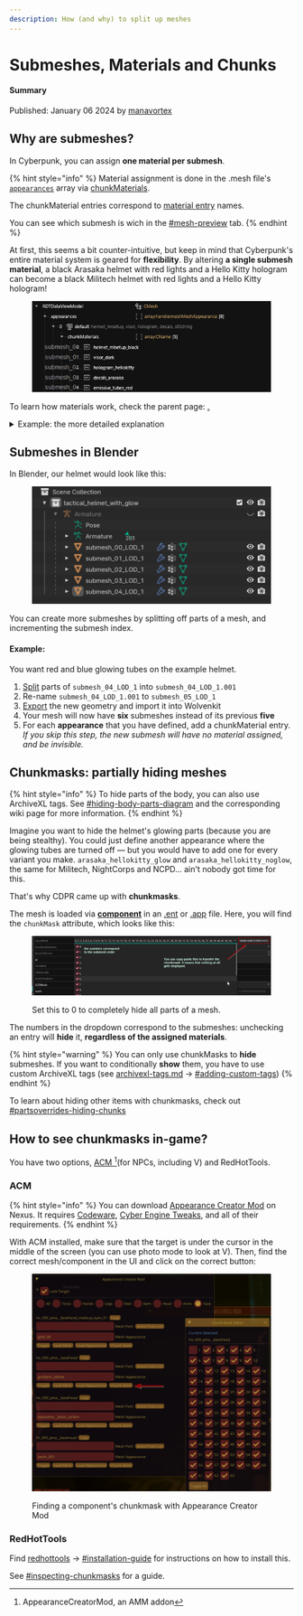 ```yaml
---
description: How (and why) to split up meshes
---
```


# Submeshes, Materials and Chunks

#### Summary

Published: January 06 2024 by [manavortex](https://app.gitbook.com/u/NfZBoxGegfUqB33J9HXuCs6PVaC3 "mention")

## Why are submeshes?

In Cyberpunk, you can assign **one material per submesh**.&#x20;

{% hint style="info" %}
Material assignment is done in the .mesh file's [`appearances`](./#step-1-appearances) array via [chunkMaterials](./#chunkmaterials).&#x20;

The chunkMaterial entries correspond to [material entry](./#material-entry) names.

You can see which submesh is wich in the [#mesh-preview](./#mesh-preview "mention") tab.
{% endhint %}

At first, this seems a bit counter-intuitive, but keep in mind that Cyberpunk's entire material system is geared for **flexibility**. By altering **a single submesh material**, a black Arasaka helmet with red lights and a Hello Kitty hologram can become a black Militech helmet with red lights and a Hello Kitty hologram!

<figure><img src="../../../.gitbook/assets/chunkmasks_chunkmaterials.png" alt=""><figcaption></figcaption></figure>

To learn how materials work, check the parent page: [.](./ "mention")

<details>

<summary>Example: the more detailed explanation</summary>

Our fictional helmet appearance uses the materials `helmet_mlsetup_black`, `visor_dark`, `hologram_hellokitty`, `decals_arasaka` and `emissive_tubes_red`. There are at least three more materials / variants defined for every possible slot, but the default appearance is a black helmet with red lights, Arasaka decals, and a Hello Kitty face projected on its black visor. Or in short: major-league professional tactical gear.

**Submesh 0** is the main body of the helmet. It uses a multilayered material (something incredibly cool and tech-y, no doubt). The default helmet is black, but by re-using the same [.mlmask](../../materials/multilayered/#what-is-the-mlmask), different colour schemes can easily be created with different [.mlsetup](../../materials/multilayered/#what-is-the-mlsetup)s.

**Submesh 1** is the visor. It uses a glass shader. There's also a transparent version, but this appearance isn't using it.

**Submesh 2** is a decal — a hologram projected on the visor. This one uses hello\_kitty. Alternative appearances use Venom and Pacman. (Or whatever else you can dream of)

**Submesh 3** are the regular decals - for this appearance, Arasaka style.&#x20;

**Submesh 4** are emissive tubes — they come in red, white, and blue.

</details>

## Submeshes in Blender

In Blender, our helmet would look like this:

<figure><img src="../../../.gitbook/assets/chunkmasks_the_model_in_blender.png" alt=""><figcaption></figcaption></figure>

You can create more submeshes by splitting off parts of a mesh, and incrementing the submesh index.&#x20;

#### Example:

You want red and blue glowing tubes on the example helmet.

1. [Split](../../modding-guides/everything-else/textured-items-and-cyberpunk-materials.md#splitting-off-submeshes-mildly-advanced) parts of `submesh_04_LOD_1` into `submesh_04_LOD_1.001`
2. Re-name `submesh_04_LOD_1.001` to `submesh_05_LOD_1`
3. [Export](../../modding-tools/wolvenkit-blender-io-suite/wkit-blender-plugin-import-export.md#exporting-from-blender) the new geometry and import it into Wolvenkit
4. Your mesh will now have **six** submeshes instead of its previous **five**
5. For each **appearance** that you have defined, add a chunkMaterial entry. \
   _If you skip this step, the new submesh will have no material assigned, and be invisible._

## Chunkmasks: partially hiding meshes

{% hint style="info" %}
To hide parts of the body, you can also use ArchiveXL tags. See [#hiding-body-parts-diagram](../../core-mods-explained/archivexl/archivexl-tags.md#hiding-body-parts-diagram "mention") and the corresponding wiki page for more information.
{% endhint %}

Imagine you want to hide the helmet's glowing parts (because you are being stealthy). You could just define another appearance where the glowing tubes are turned off — but you would have to add one for every variant you make. `arasaka_hellokitty_glow` and `arasaka_hellokitty_noglow`, the same for Militech, NightCorps and NCPD… ain't nobody got time for this.

That's why CDPR came up with **chunkmasks**.

The mesh is loaded via [**component**](../components/) in an [.ent](../entity-.ent-files/#mesh-component-entity-simple-entity) or [.app](../appearance-.app-files.md#components) file. Here, you will find the `chunkMask` attribute, which looks like this:

<figure><img src="../../../.gitbook/assets/chunkmask.png" alt=""><figcaption><p>Set this to 0 to completely hide all parts of a mesh.</p></figcaption></figure>

The numbers in the dropdown correspond to the submeshes: unchecking an entry will **hide** it, **regardless of the assigned materials**.

{% hint style="warning" %}
You can only use chunkMasks to **hide** submeshes. If you want to conditionally **show** them, you have to use custom ArchiveXL tags (see [archivexl-tags.md](../../core-mods-explained/archivexl/archivexl-tags.md "mention") -> [#adding-custom-tags](../../core-mods-explained/archivexl/archivexl-tags.md#adding-custom-tags "mention"))
{% endhint %}

To learn about hiding other items with chunkmasks, check out [#partsoverrides-hiding-chunks](../../modding-guides/items-equipment/influencing-other-items.md#partsoverrides-hiding-chunks "mention")

## How to see chunkmasks in-game?

You have two options, [ACM ](#user-content-fn-1)[^1]\(for NPCs, including V) and RedHotTools.

### ACM

{% hint style="info" %}
You can download [Appearance Creator Mod](https://www.nexusmods.com/cyberpunk2077/mods/10795) on Nexus. It requires [Codeware](https://www.nexusmods.com/cyberpunk2077/mods/7780), [Cyber Engine Tweaks](https://www.nexusmods.com/cyberpunk2077/mods/107), and all of their requirements.
{% endhint %}

With ACM installed, make sure that the target is under the cursor in the middle of the screen (you can use photo mode to look at V). Then, find the correct mesh/component in the UI and click on the correct button:

<figure><img src="../../../.gitbook/assets/appearance_creator_mod.png" alt=""><figcaption><p>Finding a component's chunkmask with Appearance Creator Mod</p></figcaption></figure>

### RedHotTools

Find [redhottools](../../modding-tools/redhottools/ "mention") -> [#installation-guide](../../modding-tools/redhottools/#installation-guide "mention") for instructions on how to install this.&#x20;

See [#inspecting-chunkmasks](../../modding-tools/redhottools/#inspecting-chunkmasks "mention") for a guide.

[^1]: AppearanceCreatorMod, an AMM addon
